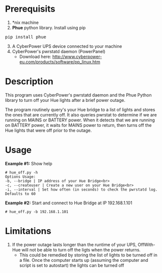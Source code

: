 # Prerequisits
1. *nix machine
2. **Phue** python library. Install using pip
<pre>pip install phue</pre>
3. A CyberPower UPS device connected to your machine
4. CyberPower's pwrstatd daemon (PowerPanel)
    * Download here: http://www.cyberpower-eu.com/products/software/pp_linux.htm
    
# Description
  This program uses CyberPower's pwrstatd daemon and the Phue Python library to turn
    off your Hue lights after a brief power outage.

  The program routinely query's your Hue bridge to a list of lights and stores the ones
    that are currently off.  It also queries pwrstat to determine if we are running on
    MAINS or BATTERY power.  When it detects that we are running on BATTERY power, it
    waits for MAINS power to return, then turns off the Hue lights that were off prior
    to the outage.
    
# Usage
**Example #1:** Show help
```
# hue_off.py -h
Options Usage:
-b, --bridge | IP address of your Hue Bridge<br>
-c, --createuser | Create a new user on your Hue Bridge<br>
-i, --interval | Set how often (in seconds) to check the pwrstatd log. Defaults to 60
```

**Example #2:** Start and connect to Hue Bridge at IP 192.168.1.101
```
# hue_off.py -b 192.168.1.101
```

# Limitations
1. If the power outage lasts longer than the runtime of your UPS, OffWith-Hue will not be able to turn off the ligts when the power returns. 
    * This could be remedied by storing the list of lights to be turned off in a file.  Once the computer starts up (assuming the computer and script is set to autostart) the lights can be turned off
